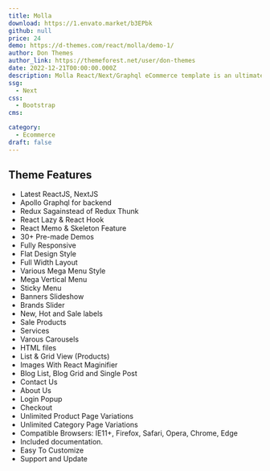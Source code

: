 ```yaml
---
title: Molla
download: https://1.envato.market/b3EPbk
github: null
price: 24
demo: https://d-themes.com/react/molla/demo-1/
author: Don Themes
author_link: https://themeforest.net/user/don-themes
date: 2022-12-21T00:00:00.000Z
description: Molla React/Next/Graphql eCommerce template is an ultimate ecommerce solution. It has all the required tools and features to create a super fast responsive ecommerce with amazing UI and UX experience.
ssg:
  - Next
css:
  - Bootstrap 
cms:

category:
  - Ecommerce
draft: false
---
```

## Theme Features

- Latest ReactJS, NextJS
- Apollo Graphql for backend
- Redux Sagainstead of Redux Thunk
- React Lazy & React Hook
- React Memo & Skeleton Feature
- 30+ Pre-made Demos
- Fully Responsive
- Flat Design Style
- Full Width Layout
- Various Mega Menu Style
- Mega Vertical Menu
- Sticky Menu
- Banners Slideshow
- Brands Slider
- New, Hot and Sale labels
- Sale Products
- Services
- Varous Carousels
- HTML files
- List & Grid View (Products)
- Images With React Maginifier
- Blog List, Blog Grid and Single Post
- Contact Us
- About Us
- Login Popup
- Checkout
- Unlimited Product Page Variations
- Unlimited Category Page Variations
- Compatible Browsers: IE11+, Firefox, Safari, Opera, Chrome, Edge
- Included documentation.
- Easy To Customize
- Support and Update
